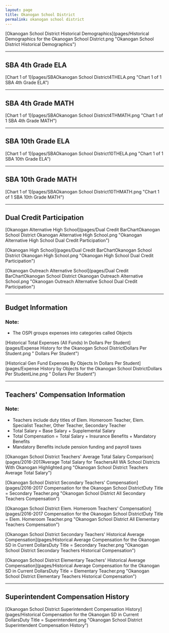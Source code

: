 ```yaml
---
layout: page
title: Okanogan School District
permalink: okanogan school district
---
```



[Okanogan School District Historical Demographics](pages/Historical Demographics for the Okanogan School District.png "Okanogan School District Historical Demographics")

___

## SBA 4th Grade ELA

[Chart 1 of 1](pages/SBAOkanogan School District4THELA.png "Chart 1 of 1 SBA 4th Grade ELA")


___

## SBA 4th Grade MATH

[Chart 1 of 1](pages/SBAOkanogan School District4THMATH.png "Chart 1 of 1 SBA 4th Grade MATH")


___

## SBA 10th Grade ELA

[Chart 1 of 1](pages/SBAOkanogan School District10THELA.png "Chart 1 of 1 SBA 10th Grade ELA")


___

## SBA 10th Grade MATH

[Chart 1 of 1](pages/SBAOkanogan School District10THMATH.png "Chart 1 of 1 SBA 10th Grade MATH")


___

## Dual Credit Participation

[Okanogan Alternative High School](pages/Dual Credit BarChartOkanogan School District Okanogan Alternative High School.png "Okanogan Alternative High School Dual Credit Participation")

[Okanogan High School](pages/Dual Credit BarChartOkanogan School District Okanogan High School.png "Okanogan High School Dual Credit Participation")

[Okanogan Outreach Alternative School](pages/Dual Credit BarChartOkanogan School District Okanogan Outreach Alternative School.png "Okanogan Outreach Alternative School Dual Credit Participation")


___

## Budget Information
### Note:
- The OSPI groups expenses into categories called Objects

[Historical Total Expenses (All Funds) In Dollars Per Student](pages/Expense History for the Okanogan School DistrictDollars Per Student.png " Dollars Per Student")

[Historical Gen Fund Expenses By Objects In Dollars Per Student](pages/Expense History by Objects for the Okanogan School DistrictDollars Per StudentLine.png " Dollars Per Student")


___

## Teachers' Compensation Information
### Note:
- Teachers include duty titles of Elem. Homeroom Teacher, Elem. Specialist Teacher, Other Teacher, Secondary Teacher
- Total Salary = Base Salary + Supplemental Salary
- Total Compensation = Total Salary + Insurance Benefits + Mandatory Benefits
- Mandatory Benefits include pension funding and payroll taxes

[Okanogan School District Teachers' Average Total Salary Comparison](pages/2016-2017Average Total Salary for TeachersAll WA School Districts With Okanogan Highlighted.png "Okanogan School District Teachers Average Total Salary")

[Okanogan School District Secondary Teachers' Compensation](pages/2016-2017 Compensation for the Okanogan School DistrictDuty Title = Secondary Teacher.png "Okanogan School District All Secondary Teachers Compensation")

[Okanogan School District Elem. Homeroom Teachers' Compensation](pages/2016-2017 Compensation for the Okanogan School DistrictDuty Title = Elem. Homeroom Teacher.png "Okanogan School District All Elementary Teachers Compensation")

[Okanogan School District Secondary Teachers' Historical Average Compensation](pages/Historical Average Compensation for the Okanogan SD in Current DollarsDuty Title = Secondary Teacher.png "Okanogan School District Secondary Teachers Historical Compensation")

[Okanogan School District Elementary Teachers' Historical Average Compensation](pages/Historical Average Compensation for the Okanogan SD in Current DollarsDuty Title = Elementary Teacher.png "Okanogan School District Elementary Teachers Historical Compensation")


___

## Superintendent Compensation History

[Okanogan School District Superintendent Compensation History](pages/Historical Compensation for the Okanogan SD in Current DollarsDuty Title = Superintendent.png "Okanogan School District Superintendent Compensation History")

